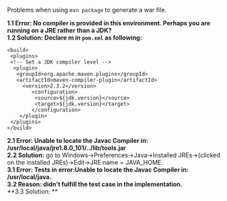 Problems when using `mvn package` to generate a war file.

**1.1 Error: No compiler is provided in this environment. Perhaps you are running on a JRE rather than a JDK?**  
**1.2 Solution: Declare m in `pom.xml` as following:**
```
<build>
 <plugins>
 <!-- Set a JDK compiler level -->
  <plugin>
   <groupId>org.apache.maven.plugins</groupId>
   <artifactId>maven-compiler-plugin</artifactId>
	 <version>2.3.2</version>
		<configuration>
		 <source>${jdk.version}</source>
		 <target>${jdk.version}</target>
		</configuration>
	</plugin>
 </plugins>
</build>
```  
**2.1 Error: Unable to locate the Javac Compiler in: /usr/local/java/jre1.8.0_101/../lib/tools.jar**  
**2.2 Solution:** go to Windows->Preferences->Java->Installed JREs->(clicked on the installed JREs)->Edit->JRE name = JAVA_HOME.  
**3.1 Error: Tests in error:Unable to locate the Javac Compiler in: /usr/local/java.**  
**3.2 Reason: didn't fulfill the test case in the implementation.**  
**3.3 Solution: **


